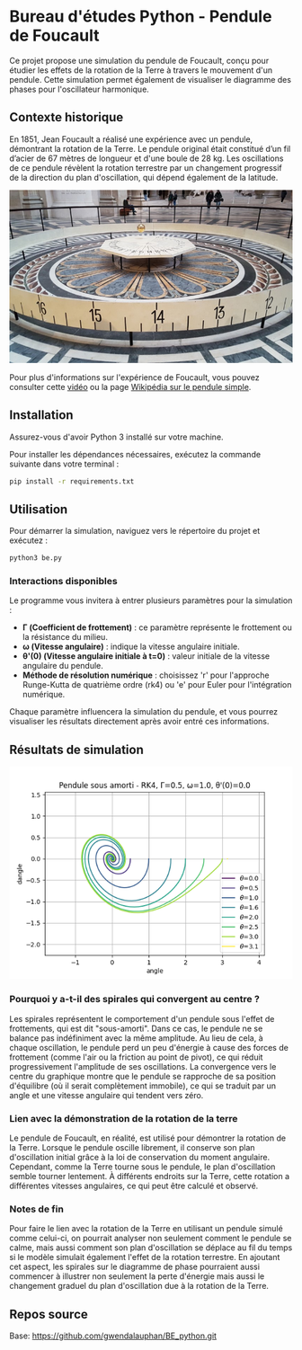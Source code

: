 # Bureau d'études Python - Pendule de Foucault

Ce projet propose une simulation du pendule de Foucault, conçu pour étudier les effets de la rotation de la Terre à travers le mouvement d'un pendule. Cette simulation permet également de visualiser le diagramme des phases pour l'oscillateur harmonique.

## Contexte historique

En 1851, Jean Foucault a réalisé une expérience avec un pendule, démontrant la rotation de la Terre. Le pendule original était constitué d’un fil d’acier de 67 mètres de longueur et d'une boule de 28 kg. Les oscillations de ce pendule révèlent la rotation terrestre par un changement progressif de la direction du plan d'oscillation, qui dépend également de la latitude.

![Pendule de Foucault](docs/pendule_foucault.jpg)

Pour plus d'informations sur l'expérience de Foucault, vous pouvez consulter cette [vidéo](https://www.youtube.com/watch?v=zO0dg4a_70o&lc=UgzDaQFPSA9_FA_wmXN4AaABAg) ou la page [Wikipédia sur le pendule simple](https://fr.wikipedia.org/wiki/Pendule_simple#Plan_de_phase).

## Installation

Assurez-vous d'avoir Python 3 installé sur votre machine.

Pour installer les dépendances nécessaires, exécutez la commande suivante dans votre terminal :

```bash
pip install -r requirements.txt
```

## Utilisation

Pour démarrer la simulation, naviguez vers le répertoire du projet et exécutez :

```bash
python3 be.py
```

### Interactions disponibles

Le programme vous invitera à entrer plusieurs paramètres pour la simulation :

- **Γ (Coefficient de frottement)** : ce paramètre représente le frottement ou la résistance du milieu.
- **ω (Vitesse angulaire)** : indique la vitesse angulaire initiale.
- **θ'(0) (Vitesse angulaire initiale à t=0)** : valeur initiale de la vitesse angulaire du pendule.
- **Méthode de résolution numérique** : choisissez 'r' pour l'approche Runge-Kutta de quatrième ordre (rk4) ou 'e' pour Euler pour l'intégration numérique.

Chaque paramètre influencera la simulation du pendule, et vous pourrez visualiser les résultats directement après avoir entré ces informations.

## Résultats de simulation

![Diagramme de phase du pendule sous-amorti](docs/pendule_foucault_exemple.png)


### Pourquoi y a-t-il des spirales qui convergent au centre ?
Les spirales représentent le comportement d'un pendule sous l'effet de frottements, qui est dit "sous-amorti". Dans ce cas, le pendule ne se balance pas indéfiniment avec la même amplitude. Au lieu de cela, à chaque oscillation, le pendule perd un peu d'énergie à cause des forces de frottement (comme l'air ou la friction au point de pivot), ce qui réduit progressivement l'amplitude de ses oscillations. La convergence vers le centre du graphique montre que le pendule se rapproche de sa position d'équilibre (où il serait complètement immobile), ce qui se traduit par un angle et une vitesse angulaire qui tendent vers zéro.

### Lien avec la démonstration de la rotation de la terre
Le pendule de Foucault, en réalité, est utilisé pour démontrer la rotation de la Terre. Lorsque le pendule oscille librement, il conserve son plan d'oscillation initial grâce à la loi de conservation du moment angulaire. Cependant, comme la Terre tourne sous le pendule, le plan d'oscillation semble tourner lentement. À différents endroits sur la Terre, cette rotation a différentes vitesses angulaires, ce qui peut être calculé et observé.

### Notes de fin
Pour faire le lien avec la rotation de la Terre en utilisant un pendule simulé comme celui-ci, on pourrait analyser non seulement comment le pendule se calme, mais aussi comment son plan d'oscillation se déplace au fil du temps si le modèle simulait également l'effet de la rotation terrestre. En ajoutant cet aspect, les spirales sur le diagramme de phase pourraient aussi commencer à illustrer non seulement la perte d'énergie mais aussi le changement graduel du plan d'oscillation due à la rotation de la Terre.





## Repos source
Base: https://github.com/gwendalauphan/BE_python.git


